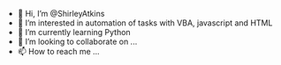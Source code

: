 - 👋 Hi, I’m @ShirleyAtkins
- 👀 I’m interested in automation of tasks with VBA, javascript and HTML
- 🌱 I’m currently learning Python
- 💞️ I’m looking to collaborate on ...
- 📫 How to reach me ...

<!---
ShirleyAtkins/ShirleyAtkins is a ✨ special ✨ repository because its `README.md` (this file) appears on your GitHub profile.
You can click the Preview link to take a look at your changes.
--->
